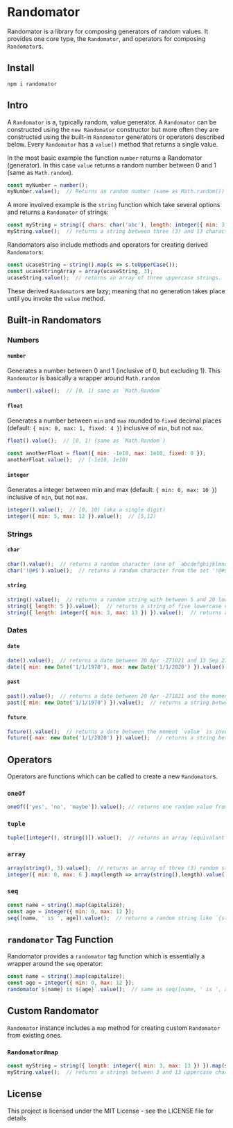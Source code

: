 # Randomator

Randomator is a library for composing generators of random values.  It provides one core type, the `Randomator`, and operators for composing `Randomator`s.

## Install

```
npm i randomator
```

## Intro

A `Randomator` is a, typically random, value generator.  A `Randomator` can be constructed using the `new Randomator` constructor but more often they are constructed using the built-in `Randomator` generators or operators described below.  Every `Randomator` has a `value()` method that returns a single value.

In the most basic example the function `number` returns a Randomator (generator). In this case `value` returns a random number between 0 and 1 (same as `Math.random`).

```js
const myNumber = number();
myNumber.value();  // Returns an random number (same as Math.random())
```

A more involved example is the `string` function which take several options and returns a `Randomator` of strings:

```js
const myString = string({ chars: char('abc'), length: integer({ min: 3, max: 13 }) });
myString.value();  // returns a string between three (3) and 13 characters (inclusive) of 'a', 'b' or 'c'.
```

Randomators also include methods and operators for creating derived `Randomator`s:

```js
const ucaseString = string().map(s => s.toUpperCase());
const ucaseStringArray = array(ucaseString, 3);
ucaseString.value();  // returns an array of three uppercase strings.
```

These derived `Randomator`s are lazy; meaning that no generation takes place until you invoke the `value` method.

## Built-in Randomators

### Numbers

#### `number`

Generates a number between 0 and 1 (inclusive of 0, but excluding 1).  This `Randomator` is basically a wrapper around `Math.random`

```js
number().value();  // [0, 1) same as `Math.Random`
```

#### `float`

Generates a number between `min` and `max` rounded to `fixed` decimal places (default: `{ min: 0, max: 1, fixed: 4 }`) inclusive of `min`, but not `max`.

```js
float().value();  // [0, 1) (same as `Math.Random`)

const anotherFloat = float({ min: -1e10, max: 1e10, fixed: 0 });
anotherFloat.value();  // [-1e10, 1e10)
```

#### `integer`

Generates a integer between min and max (default: `{ min: 0, max: 10 }`) inclusive of `min`, but not `max`.

```js
integer().value();  // [0, 10) (aka a single digit)
integer({ min: 5, max: 12 }).value();  // [5,12)
```

### Strings

#### `char`

```js
char().value();  // returns a random character (one of `abcdefghijklmnopqrstuvwxyABCDEFGHIJKLMNOPQRSTUVWXYZ0123456789!@#$%^&*()`).
char('!@#$').value();  // returns a random character from the set '!@#$'
```

#### `string`

```js
string().value();  // returns a random string with between 5 and 20 lowercase characters.
string({ length: 5 }).value();  // returns a string of five lowercase characters.
string({ length: integer({ min: 3, max: 13 }) }).value();  // returns a string between 3 and 13 lowercase characters.
```

### Dates

#### `date`

```js
date().value();  // returns a date between 20 Apr -271821 and 13 Sep 275760
date({ min: new Date('1/1/1970'), max: new Date('1/1/2020') }).value();  // returns a string between 1 Jan 1970 and 1 Jan 2020
```

#### `past`

```js
past().value();  // returns a date between 20 Apr -271821 and the moment `value` is invoked
past({ min: new Date('1/1/1970') }).value();  // returns a string between 1 Jan 1970 and now
```

#### `future`

```js
future().value();  // returns a date between the moment `value` is invoked and 13 Sep 275760
future({ max: new Date('1/1/2020') }).value();  // returns a string between now and 1 Jan 2020
```

## Operators

Operators are functions which can be called to create a new `Randomator`s.

### `oneOf`

```js
oneOf(['yes', 'no', 'maybe']).value(); // returns one random value from input array
```

### `tuple`

```js
tuple([integer(), string()]).value();  // returns an array (equivalant to [integer().value(), string().value()])
```

### `array`

```js
array(string(), 3).value();  // returns an array of three (3) random strings
integer({ min: 0, max: 6 }.map(length => array(string(),length).value();  // returns an array of between three (3) and six (6) random strings
```

### `seq`

```js
const name = string().map(capitalize);
const age = integer({ min: 0, max: 12 });
seq([name, ' is ', age]).value();  // returns a random string like `{string} is {integer}`
```

## `randomator` Tag Function

Randomator provides a `randomator` tag function which is essentially a wrapper around the `seq` operator:

```js
const name = string().map(capitalize);
const age = integer({ min: 0, max: 12 });
randomator`${name} is ${age}`.value();  // same as seq([name, ' is ', age]).value();
```

## Custom Randomator

`Randomator` instance includes a `map` method for creating custom `Randomator` from existing ones.

### `Randomator#map`

```js
const myString = string({ length: integer({ min: 3, max: 13 }) }).map(s => s.toUpperCase());
myString.value();  // returns a strings between 3 and 13 uppercase characters.
```

## License

This project is licensed under the MIT License - see the LICENSE file for details
